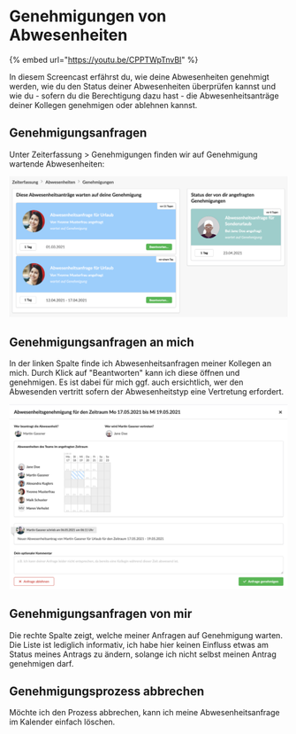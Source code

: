# Genehmigungen von Abwesenheiten

{% embed url="https://youtu.be/CPPTWpTnvBI" %}

In diesem Screencast erfährst du, wie deine Abwesenheiten genehmigt werden, wie du den Status deiner Abwesenheiten überprüfen kannst und wie du - sofern du die Berechtigung dazu hast - die Abwesenheitsanträge deiner Kollegen genehmigen oder ablehnen kannst.

## Genehmigungsanfragen

Unter Zeiterfassung &gt; Genehmigungen finden wir auf Genehmigung wartende Abwesenheiten:

![](../../.gitbook/assets/genehmigungen.png)

## Genehmigungsanfragen an mich

In der linken Spalte finde ich Abwesenheitsanfragen meiner Kollegen an mich. Durch Klick auf "Beantworten" kann ich diese öffnen und genehmigen. Es ist dabei für mich ggf. auch ersichtlich, wer den Abwesenden vertritt sofern der Abwesenheitstyp eine Vertretung erfordert.

![](../../.gitbook/assets/bildschirmfoto-2021-05-06-um-12.01.25.png)

## Genehmigungsanfragen von mir

Die rechte Spalte zeigt, welche meiner Anfragen auf Genehmigung warten. Die Liste ist lediglich informativ, ich habe hier keinen Einfluss etwas am Status meines Antrags zu ändern, solange ich nicht selbst meinen Antrag genehmigen darf.

## Genehmigungsprozess abbrechen

Möchte ich den Prozess abbrechen, kann ich meine Abwesenheitsanfrage im Kalender einfach löschen.

